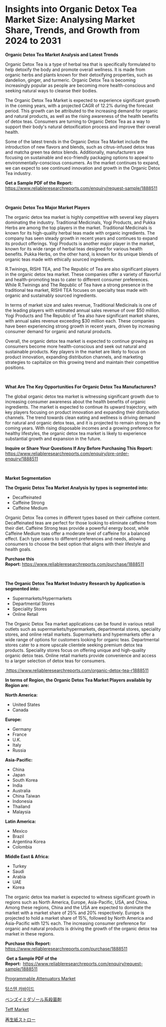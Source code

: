<p><h1>Insights into Organic Detox Tea Market Size: Analysing Market Share, Trends, and Growth from 2024 to 2031</h1></p><p><strong>Organic Detox Tea Market Analysis and Latest Trends</strong></p>
<p><p>Organic Detox Tea is a type of herbal tea that is specifically formulated to help detoxify the body and promote overall wellness. It is made from organic herbs and plants known for their detoxifying properties, such as dandelion, ginger, and turmeric. Organic Detox Tea is becoming increasingly popular as people are becoming more health-conscious and seeking natural ways to cleanse their bodies.</p><p>The Organic Detox Tea Market is expected to experience significant growth in the coming years, with a projected CAGR of 12.2% during the forecast period. This growth can be attributed to the increasing demand for organic and natural products, as well as the rising awareness of the health benefits of detox teas. Consumers are turning to Organic Detox Tea as a way to support their body's natural detoxification process and improve their overall health.</p><p>Some of the latest trends in the Organic Detox Tea Market include the introduction of new flavors and blends, such as citrus-infused detox teas and matcha green tea detox blends. Additionally, manufacturers are focusing on sustainable and eco-friendly packaging options to appeal to environmentally-conscious consumers. As the market continues to expand, we can expect to see continued innovation and growth in the Organic Detox Tea industry.</p></p>
<p><strong>Get a Sample PDF of the Report:&nbsp;</strong> <a href="https://www.reliableresearchreports.com/enquiry/request-sample/1888511">https://www.reliableresearchreports.com/enquiry/request-sample/1888511</a></p>
<p>&nbsp;</p>
<p><strong>Organic Detox Tea Major Market Players</strong></p>
<p><p>The organic detox tea market is highly competitive with several key players dominating the industry. Traditional Medicinals, Yogi Products, and Pukka Herbs are among the top players in the market. Traditional Medicinals is known for its high-quality herbal teas made with organic ingredients. The company has seen steady growth in recent years and continues to expand its product offerings. Yogi Products is another major player in the market, known for its wide range of herbal teas designed for various health benefits. Pukka Herbs, on the other hand, is known for its unique blends of organic teas made with ethically sourced ingredients.</p><p>R.Twinings, RISHI TEA, and The Republic of Tea are also significant players in the organic detox tea market. These companies offer a variety of flavorful and health-promoting teas to cater to different consumer preferences. While R.Twinings and The Republic of Tea have a strong presence in the traditional tea market, RISHI TEA focuses on specialty teas made with organic and sustainably sourced ingredients.</p><p>In terms of market size and sales revenue, Traditional Medicinals is one of the leading players with estimated annual sales revenue of over $50 million. Yogi Products and The Republic of Tea also have significant market shares, with annual sales revenue exceeding $30 million each. These companies have been experiencing strong growth in recent years, driven by increasing consumer demand for organic and natural products.</p><p>Overall, the organic detox tea market is expected to continue growing as consumers become more health-conscious and seek out natural and sustainable products. Key players in the market are likely to focus on product innovation, expanding distribution channels, and marketing strategies to capitalize on this growing trend and maintain their competitive positions.</p></p>
<p>&nbsp;</p>
<p><strong>What Are The Key Opportunities For Organic Detox Tea Manufacturers?</strong></p>
<p><p>The global organic detox tea market is witnessing significant growth due to increasing consumer awareness about the health benefits of organic ingredients. The market is expected to continue its upward trajectory, with key players focusing on product innovation and expanding their distribution channels. The trend towards clean eating and wellness is driving demand for natural and organic detox teas, and it is projected to remain strong in the coming years. With rising disposable incomes and a growing preference for healthy lifestyles, the organic detox tea market is likely to experience substantial growth and expansion in the future.</p></p>
<p><strong>Inquire or Share Your Questions If Any Before Purchasing This Report:</strong> <a href="https://www.reliableresearchreports.com/enquiry/pre-order-enquiry/1888511">https://www.reliableresearchreports.com/enquiry/pre-order-enquiry/1888511</a></p>
<p>&nbsp;</p>
<p><strong>Market Segmentation</strong></p>
<p><strong>The Organic Detox Tea Market Analysis by types is segmented into:</strong></p>
<p><ul><li>Decaffeinated</li><li>Caffeine Strong</li><li>Caffeine Medium</li></ul></p>
<p><p>Organic Detox Tea comes in different types based on their caffeine content. Decaffeinated teas are perfect for those looking to eliminate caffeine from their diet. Caffeine Strong teas provide a powerful energy boost, while Caffeine Medium teas offer a moderate level of caffeine for a balanced effect. Each type caters to different preferences and needs, allowing consumers to choose the best option that aligns with their lifestyle and health goals.</p></p>
<p><strong>Purchase this Report:&nbsp;</strong><a href="https://www.reliableresearchreports.com/purchase/1888511">https://www.reliableresearchreports.com/purchase/1888511</a></p>
<p>&nbsp;</p>
<p><strong>The Organic Detox Tea Market Industry Research by Application is segmented into:</strong></p>
<p><ul><li>Supermarkets/Hypermarkets</li><li>Departmental Stores</li><li>Speciality Stores</li><li>Online Retail</li></ul></p>
<p><p>The Organic Detox Tea market applications can be found in various retail outlets such as supermarkets/hypermarkets, departmental stores, speciality stores, and online retail markets. Supermarkets and hypermarkets offer a wide range of options for customers looking for organic teas. Departmental stores cater to a more upscale clientele seeking premium detox tea products. Speciality stores focus on offering unique and high-quality organic detox teas. Online retail markets provide convenience and access to a larger selection of detox teas for consumers.</p></p>
<p><a href="https://www.reliableresearchreports.com/organic-detox-tea-r1888511">&nbsp;https://www.reliableresearchreports.com/organic-detox-tea-r1888511</a></p>
<p><strong>In terms of Region, the Organic Detox Tea Market Players available by Region are:</strong></p>
<p>
    <p> <strong> North America: </strong>
        <ul>
            <li>United States</li>
            <li>Canada</li>
        </ul>
        </p> 
    <p> <strong> Europe: </strong>
        <ul>
            <li>Germany</li>
            <li>France</li>
            <li>U.K.</li>
            <li>Italy</li>
            <li>Russia</li>
        </ul>
        </p> 
    <p> <strong> Asia-Pacific: </strong>
        <ul>
            <li>China</li>
            <li>Japan</li>
            <li>South Korea</li>
            <li>India</li>
            <li>Australia</li>
            <li>China Taiwan</li>
            <li>Indonesia</li>
            <li>Thailand</li>
            <li>Malaysia</li>
        </ul>
        </p> 
    <p> <strong> Latin America: </strong>
        <ul>
            <li>Mexico</li>
            <li>Brazil</li>
            <li>Argentina Korea</li>
            <li>Colombia</li>
        </ul>
        </p> 
    <p> <strong> Middle East & Africa: </strong>
        <ul>
            <li>Turkey</li>
            <li>Saudi</li>
            <li>Arabia</li>
            <li>UAE</li>
            <li>Korea</li>
        </ul>
    </p>
    </p>
<p><p>The organic detox tea market is expected to witness significant growth in regions such as North America, Europe, Asia-Pacific, USA, and China. Among these regions, China and the USA are expected to dominate the market with a market share of 25% and 20% respectively. Europe is projected to hold a market share of 15%, followed by North America and Asia-Pacific with 12% each. The increasing consumer preference for organic and natural products is driving the growth of the organic detox tea market in these regions.</p></p>
<p><strong>Purchase this Report: </strong><a href="https://www.reliableresearchreports.com/purchase/1888511">https://www.reliableresearchreports.com/purchase/1888511</a></p>
<p>&nbsp;<strong>Get a Sample PDF of the Report:&nbsp;&nbsp;</strong><a href="https://www.reliableresearchreports.com/enquiry/request-sample/1888511">https://www.reliableresearchreports.com/enquiry/request-sample/1888511</a></p>
<p><strong></strong></p>
<p><p><a href="https://issuu.com/reportprime-2/docs/programmable-attenuators-market-size-2030.pptx">Programmable Attenuators Market</a></p><p><a href="https://github.com/CliftonFisher9067/Market-Research-Report-List-1/blob/main/711403817317.md">텅스텐 카바이드</a></p><p><a href="https://github.com/EmoryYundt1935/Market-Research-Report-List-1/blob/main/336600918625.md">ベンズイミダゾール系殺菌剤</a></p><p><a href="https://github.com/Whitneyboyettebo9kiw7yr13/Market-Research-Report-List-1/blob/main/teff-market.md">Teff Market</a></p><p><a href="https://medium.com/@mookiesville/%E3%83%AA%E3%82%B5%E3%82%A4%E3%82%AF%E3%83%AB%E7%B4%99%E3%82%B9%E3%83%88%E3%83%AD%E3%83%BC%E5%B8%82%E5%A0%B4%E3%81%AE%E5%88%86%E6%9E%90-%E3%82%B0%E3%83%AD%E3%83%BC%E3%83%90%E3%83%AB%E6%A5%AD%E7%95%8C%E3%81%AE%E5%B1%95%E6%9C%9B%E3%81%A8%E4%BA%88%E6%B8%AC-2024%E5%B9%B4%E3%81%8B%E3%82%892031%E5%B9%B4-67f3b1310e0d">再生紙ストロー</a></p></p>